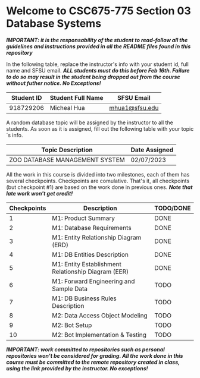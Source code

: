 # Welcome to CSC675-775 Section 03 Database Systems

***IMPORTANT: it is the responsability of the student to read-follow all the guidelines and instructions provided in all the README files found in this repository***

In the following table, replace the instructor's info with your student id, full name and SFSU email. ***ALL students must do this before Feb 16th. Failure to do so may result in the student being dropped out from the course without futher notice. No Exceptions!***


|        Student ID          |     Student Full Name      |        SFSU Email          |
| ---------------------------| ---------------------------| ---------------------------|
|         918729206          |         Micheal Hua        |       mhua1@sfsu.edu       |


A random database topic will be assigned by the instructor to all the students. As soon as it is assigned, fill out the following table with your topic´s info.

|       Topic Description        |              Date Assigned                 |
| ------------------------------ | ------------------------------------------ |
| ZOO DATABASE MANAGEMENT SYSTEM | 02/07/2023 |


All the work in this course is divided into two milestones, each of them has several checkpoints. Checkpoints are comulative. That's it, all checkpoints 
(but checkpoint #1) are based on the work done in previous ones. ***Note that late work won't get credit!***


| Checkpoints |                      Description                      |          TODO/DONE         |
| ----------- | ----------------------------------------------------- | -------------------------- |
|     1       | M1: Product Summary                                   |            DONE            |
|     2       | M1: Database Requirements                             |            DONE            |
|     3       | M1: Entity Relationship Diagram (ERD)                 |            DONE            |
|     4       | M1: DB Entities Description                           |            DONE            |
|     5       | M1: Entity Establishment Relationship Diagram  (EER)  |            DONE            |
|     6       | M1: Forward Engineering and Sample Data               |            TODO            |
|     7       | M1: DB Business Rules Description                     |            TODO            |
|     8       | M2: Data Access Object Modeling                       |            TODO            |
|     9       | M2: Bot Setup                                         |            TODO            |
|     10      | M2: Bot Implementation & Testing                      |            TODO            |



***IMPORTANT: work committed to repositories such as personal repositories won't be considered for grading. All the work done in this course must be committed to the remote repository created in class, using the link provided by the instructor. No exceptions!***




 


